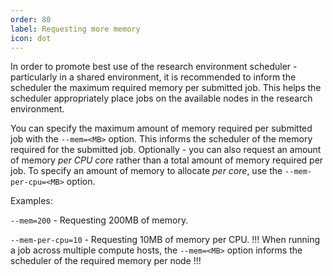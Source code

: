 ```yaml
---
order: 80
label: Requesting more memory
icon: dot
---
```


In order to promote best use of the research environment scheduler - particularly in a shared environment, it is recommended to inform the scheduler the maximum required memory per submitted job. This helps the scheduler appropriately place jobs on the available nodes in the research environment.

You can specify the maximum amount of memory required per submitted job with the `--mem=<MB>` option. This informs the scheduler of the memory required for the submitted job. Optionally - you can also request an amount of memory _per CPU core_ rather than a total amount of memory required per job. To specify an amount of memory to allocate _per core_, use the `--mem-per-cpu=<MB>` option.

Examples:

`--mem=200` - Requesting 200MB of memory.

`--mem-per-cpu=10` - Requesting 10MB of memory per CPU.
!!!
When running a job across multiple compute hosts, the `--mem=<MB>` option informs the scheduler of the required memory per node
!!!

